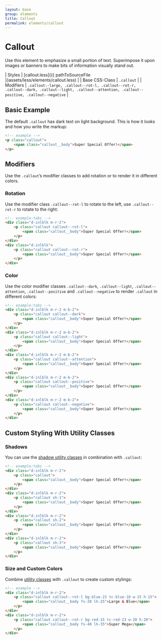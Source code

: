 ```yaml
---
layout: base
group: elements
title: Callout
permalink: elements/callout
---
```


# Callout

<p class="intro">Use this element to emphasize a small portion of text. Superimpose it upon images or banners to make bits of information visually stand out.</p>

| Styles         | [callout.less]({{ pathToSourceFile }}assets/less/elements/callout.less)                                                                           |
| Base CSS-Class | `.callout`                                                                                                                                        |
| Modifiers      | `.callout--large, .callout--rot-l, .callout--rot-r, .callout--dark, .callout--light, .callout--attention, .callout--positive, .callout--negative` |

## Basic Example

The default `.callout` has dark text on light background. This is how it looks and how you write the markup:

```html
<!-- example -->
<p class="callout">
    <span class="callout__body">Super Special Offer!</span>
</p>
```

## Modifiers

Use the `.callout`’s modifier classes to add rotation or to render it in different colors.

### Rotation

Use the modifier class `.callout--rot-l` to rotate to the left, use `.callout--rot-r` to rotate to the right:

```html
<!-- example:tabs -->
<div class="d-inlblk m-r-2">
    <p class="callout callout--rot-l">
        <span class="callout__body">Super Special Offer!</span>
    </p>
</div>
<div class="d-inlblk">
    <p class="callout callout--rot-r">
        <span class="callout__body">Super Special Offer!</span>
    </p>
</div>
```

### Color

Use the color modifier classes `.callout--dark`, `.callout--light`, `.callout--attention`, `.callout--positive` and `.callout--negative` to render `.callout` in different colors:

```html
<!-- example:tabs -->
<div class="d-inlblk m-r-2 m-b-2">
    <p class="callout callout--dark">
        <span class="callout__body">Super Special Offer!</span>
    </p>
</div>
<div class="d-inlblk m-r-2 m-b-2">
    <p class="callout callout--light">
        <span class="callout__body">Super Special Offer!</span>
    </p>
</div>
<div class="d-inlblk m-r-2 m-b-2">
    <p class="callout callout--attention">
        <span class="callout__body">Super Special Offer!</span>
    </p>
</div>
<div class="d-inlblk m-r-2 m-b-2">
    <p class="callout callout--positive">
        <span class="callout__body">Super Special Offer!</span>
    </p>
</div>
<div class="d-inlblk m-r-2 m-b-2">
    <p class="callout callout--negative">
        <span class="callout__body">Super Special Offer!</span>
    </p>
</div>
```

## Custom Styling With Utility Classes

### Shadows

You can use the [shadow utility classes](utilities/styling.html#shadows) in combination with `.callout`:

```html
<!-- example:tabs -->
<div class="d-inlblk m-r-2">
    <p class="callout">
        <span class="callout__body">Super Special Offer!</span>
    </p>
</div>
<div class="d-inlblk m-r-2">
    <p class="callout sh-1">
        <span class="callout__body">Super Special Offer!</span>
    </p>
</div>
<div class="d-inlblk m-r-2">
    <p class="callout sh-2">
        <span class="callout__body">Super Special Offer!</span>
    </p>
</div>
<div class="d-inlblk m-r-2">
    <p class="callout sh-3">
        <span class="callout__body">Super Special Offer!</span>
    </p>
</div>
```

### Size and Custom Colors

Combine [utility classes](utilities/) with `.callout` to create custom stylings:

```html
<!-- example -->
<div class="d-inlblk m-r-2">
    <p class="callout callout--rot-l bg-blue-23 tc-blue-10 w-15 h-15">
        <span class="callout__body fs-20 lh-25">Large & Blue</span>
    </p>
</div>
<div class="d-inlblk m-r-2">
    <p class="callout callout--rot-r bg-red-15 tc-red-23 w-20 h-20">
        <span class="callout__body fs-40 lh-35">Super Mega</span>
    </p>
</div>
```